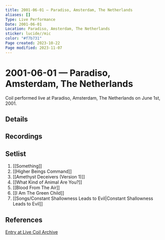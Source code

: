 ```yaml
---
title: 2001-06-01 — Paradiso, Amsterdam, The Netherlands
aliases: []
Type: Live Performance
Date: 2001-06-01
Location: Paradiso, Amsterdam, The Netherlands
sticker: lucide//mic
color: "#f7b731"
Page created: 2023-10-22
Page modified: 2023-11-07
---
```


# 2001-06-01 — Paradiso, Amsterdam, The Netherlands

Coil performed live at Paradiso, Amsterdam, The Netherlands on June 1st, 2001.

## Details


## Recordings


## Setlist
1. [[Something]]
2. [[Higher Beings Command]]
3. [[Amethyst Deceivers (Version 1)]]
4. [[What Kind of Animal Are You?]]
5. [[Blood From The Air]]
6. [[I Am The Green Child]]
7. [[Songs/Constant Shallowness Leads to Evil|Constant Shallowness Leads to Evil]]

## References

[Entry at Live Coil Archive](https://live-coil-archive.com/2001-2/2001-paradiso/)
